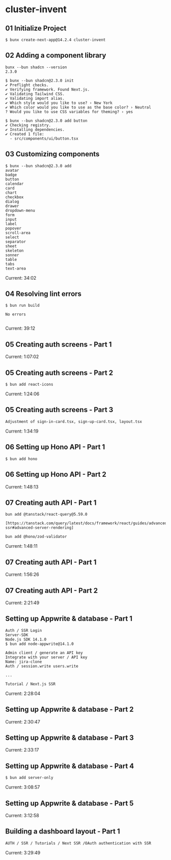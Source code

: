 # cluster-invent

## 01 Initialize Project

```
$ bunx create-next-app@14.2.4 cluster-invent
```

## 02 Adding a component library

```
bunx --bun shadcn --version
2.3.0

$ bunx --bun shadcn@2.3.0 init
✔ Preflight checks.
✔ Verifying framework. Found Next.js.
✔ Validating Tailwind CSS.
✔ Validating import alias.
✔ Which style would you like to use? › New York
✔ Which color would you like to use as the base color? › Neutral
? Would you like to use CSS variables for theming? › yes

$ bunx --bun shadcn@2.3.0 add button
✔ Checking registry.
✔ Installing dependencies.
✔ Created 1 file:
  - src/components/ui/button.tsx
```

## 03 Customizing components

```
$ bunx --bun shadcn@2.3.0 add
avatar
badge
button
calendar
card
chart
checkbox
dialog
drawer
dropdown-menu
form
input
label
popover
scroll-area
select
separator
sheet
skeleton
sonner
table
tabs
text-area
```

Current: 34:02

## 04 Resolving lint errors

```
$ bun run build

No errors


```

Current: 39:12

## 05 Creating auth screens - Part 1

Current: 1:07:02

## 05 Creating auth screens - Part 2

```
$ bun add react-icons
```

Current: 1:24:06

## 05 Creating auth screens - Part 3

```
Adjustment of sign-in-card.tsx, sign-up-card.tsx, layout.tsx
```

Current: 1:34:19

## 06 Setting up Hono API - Part 1

```
$ bun add hono
```

## 06 Setting up Hono API - Part 2

Current: 1:48:13

## 07 Creating auth API - Part 1

```
bun add @tanstack/react-query@5.59.0

[https://tanstack.com/query/latest/docs/framework/react/guides/advanced-ssr#advanced-server-rendering]

bun add @hono/zod-validator
```

Current: 1:48:11

## 07 Creating auth API - Part 1

Current: 1:56:26

## 07 Creating auth API - Part 2

Current: 2:21:49

## Setting up Appwrite & database - Part 1

```
Auth / SSR Login
Server-SDK
Node.js SDK 14.1.0
$ bun add node-appwrite@14.1.0

Admin client / generate an API key
Integrate with your server / API key
Name: jira-clone
Auth / session.write users.write

...

Tutorial / Next.js SSR

```

Current: 2:28:04

## Setting up Appwrite & database - Part 2

Current: 2:30:47

## Setting up Appwrite & database - Part 3

Current: 2:33:17

## Setting up Appwrite & database - Part 4

```
$ bun add server-only
```

Current: 3:08:57

## Setting up Appwrite & database - Part 5

Current: 3:12:58

## Building a dashboard layout - Part 1

```
AUTH / SSR / Tutorials / Next SSR /OAuth authentication with SSR

```

Current: 3:29:49

